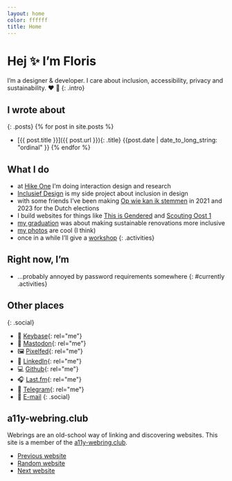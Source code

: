 ```yaml
---
layout: home
color: ffffff
title: Home
---
```




# Hej ✨ I’m Floris

I’m a designer & developer. I care about inclusion, accessibility, privacy and sustainability. ❤️ 🌱
{: .intro}

## I wrote about

{: .posts}
{% for post in site.posts %}
- [{{ post.title }}]({{ post.url }}){: .title} {{post.date | date_to_long_string: "ordinal" }}
{% endfor %}

## What I do
- at [Hike&nbsp;One](https://hike.one/) I’m doing interaction design and research
- [Inclusief&nbsp;Design](https://inclusief.design/) is my side project about inclusion in design
- with some friends I’ve been making [Op wie kan ik stemmen](https://opwiekanikstemmen.nl/) in 2021 and 2023 for the Dutch elections
- I build websites for things like [This&nbsp;is&nbsp;Gendered](https://thisisgendered.org) and [Scouting&nbsp;Oost&nbsp;1](https://scoutingoost1.nl/)
- [my graduation](https://graduation.fmjansen.com/) was about making sustainable renovations more inclusive
- [my photos](https://photos.fmjansen.com/) are cool (I think)
- once in a while I’ll give a [workshop](/workshops.html)
{: .activities}

## Right now, I’m
- ...probably annoyed by password requirements somewhere
{: #currently .activities}

## Other places
{: .social}
- 🔑 [Keybase](https://keybase.io/fmjansen){: rel="me"}
- 🦣 [Mastodon](https://freeradical.zone/@floris){: rel="me"}
- 🖼️ [Pixelfed](https://pixels.fmjansen.com/floris){: rel="me"}
- 💼 [LinkedIn](https://linkedin.com/in/florismartijnjansen){: rel="me"}
- 💻 [Github](https://github.com/fmjansen){: rel="me"}
- 🎧 [Last.fm](https://www.last.fm/user/lastfmjansen){: rel="me"}
- 💬 [Telegram](https://telegram.me/fmjansen){: rel="me"}
- 💌 [E-mail](mailto:hej@fmjansen.nl)
{: .social}

<nav class="a11y-webring-club" aria-labelledby="a11y-webring-club">
  <h2 id="a11y-webring-club">a11y-webring.club</h2>
  <p>Webrings are an old-school way of linking and discovering websites. This site is a member of the <a rel="external" href="https://a11y-webring.club/">a11y-webring.club</a>.</p>
  <ul class="social">
    <li><a rel="external" referrerpolicy="strict-origin" href="https://a11y-webring.club/prev">Previous website</a></li>
    <li><a rel="external" referrerpolicy="strict-origin" href="https://a11y-webring.club/random">Random website</a></li>
    <li><a rel="external" referrerpolicy="strict-origin" href="https://a11y-webring.club/next">Next website</a></li>
  </ul>
</nav>